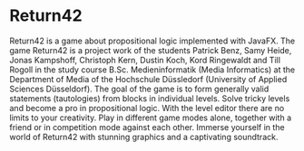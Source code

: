 # Return42

Return42 is a game about propositional logic implemented with JavaFX.
The game Return42 is a project work of the students Patrick Benz, Samy Heide, Jonas Kampshoff, Christoph Kern, Dustin Koch, Kord Ringewaldt and Till Rogoll in the study course B.Sc. Medieninformatik (Media Informatics) at the Department of Media of the Hochschule Düssledorf (University of Applied Sciences Düsseldorf).
The goal of the game is to form generally valid statements (tautologies) from blocks in individual levels. Solve tricky levels and become a pro in propositional logic. With the level editor there are no limits to your creativity. Play in different game modes alone, together with a friend or in competition mode against each other. Immerse yourself in the world of Return42 with stunning graphics and a captivating soundtrack.

